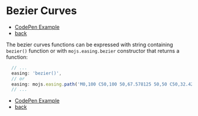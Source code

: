 # Bezier Curves

- [CodePen Example](https://codepen.io/sol0mka/pen/BzWLre?editors=0010)
- [back](/api/readme.md)

The bezier curves functions can be expressed with string containing `bezier()` function or with `mojs.easing.bezier` constructor that returns a function:

```javascript
  // ...
  easing: 'bezier()',
  // or
  easing: mojs.easing.path('M0,100 C50,100 50,67.578125 50,50 C50,32.421875 50,0 100,0')
  // ...
```

- [CodePen Example](https://codepen.io/sol0mka/pen/BzWLre?editors=0010)
- [back](/api/readme.md)
